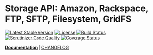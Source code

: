 Storage API: Amazon, Rackspace, FTP, SFTP, Filesystem, GridFS
========
[![Latest Stable Version](https://poser.pugx.org/spiral/storage/v/stable)](https://packagist.org/packages/spiral/storage) 
[![License](https://poser.pugx.org/spiral/storage/license)](https://packagist.org/packages/spiral/storage)
[![Build Status](https://travis-ci.org/spiral/storage.svg?branch=master)](https://travis-ci.org/spiral/storage)
[![Scrutinizer Code Quality](https://scrutinizer-ci.com/g/spiral/storage/badges/quality-score.png?b=master)](https://scrutinizer-ci.com/g/spiral/storage/?branch=master)
[![Coverage Status](https://coveralls.io/repos/github/spiral/storage/badge.svg?branch=master)](https://coveralls.io/github/spiral/storage?branch=master)

<b>[Documentation](http://spiral-framework.com/guide)</b> | [CHANGELOG](/CHANGELOG.md)

